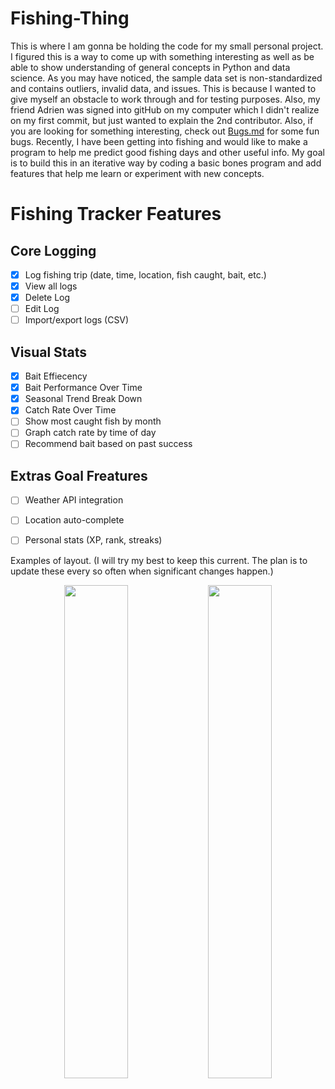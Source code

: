 # Fishing-Thing
This is where I am gonna be holding the code for my small personal project. I figured this is a way to come up with something interesting as well as be able to show understanding of general concepts in Python and data science. As you may have noticed, the sample data set is non-standardized and contains outliers, invalid data, and issues. This is because I wanted to give myself an obstacle to work through and for testing purposes. Also, my friend Adrien was signed into gitHub on my computer which I didn't realize on my first commit, but just wanted to explain the 2nd contributor. Also, if you are looking for something interesting, check out [Bugs.md](docs/bugs.md) for some fun bugs. Recently, I have been getting into fishing and would like to make a program to help me predict good fishing days and other useful info. My goal is to build this in an iterative way by coding a basic bones program and add features that help me learn or experiment with new concepts.

# Fishing Tracker Features

## Core Logging
- [x] Log fishing trip (date, time, location, fish caught, bait, etc.)
- [x] View all logs
- [x] Delete Log
- [ ] Edit Log
- [ ] Import/export logs (CSV)

## Visual Stats
- [x] Bait Effiecency
- [x] Bait Performance Over Time
- [x] Seasonal Trend Break Down
- [x] Catch Rate Over Time
- [ ] Show most caught fish by month
- [ ] Graph catch rate by time of day
- [ ] Recommend bait based on past success

## Extras Goal Freatures
- [ ] Weather API integration
- [ ] Location auto-complete
- [ ] Personal stats (XP, rank, streaks)



Examples of layout. (I will try my best to keep this current. The plan is to update these every so often when significant changes happen.)
<p align="center">
  <img src="https://github.com/user-attachments/assets/0f3a5336-253e-4620-bbbf-c76c0bc97398" width="45%" />
  <img src="https://github.com/user-attachments/assets/3cfc8c65-08e6-4570-b620-311336706384" width="45%" />
</p>




